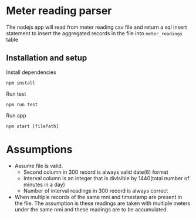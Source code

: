 # Meter reading parser

The nodejs app will read from meter reading csv file and return a sql insert statement to insert the aggregated records in the file into `meter_readings` table

## Installation and setup

Install dependencies

```
npm install
```

Run test

```
npm run test
```

Run app

```
npm start [filePath]
```

# Assumptions

-   Assume file is valid.
    -   Second column in 300 record is always valid date(8) format
    -   Interval column is an integer that is divisible by 1440(total number of minutes in a day)
    -   Number of interval readings in 300 record is always correct
-   When multiple records of the same mni and timestamp are present in the file. The assumption is these readings are taken with multiple meters under the same nmi and these readings are to be accumulated.
